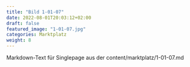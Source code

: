 ```yaml
---
title: "Bild 1-01-07"
date: 2022-08-01T20:03:12+02:00
draft: false
featured_image: "1-01-07.jpg"
categories: Marktplatz
weight: 8
---
```



Markdown-Text für Singlepage aus der content/marktplatz/1-01-07.md